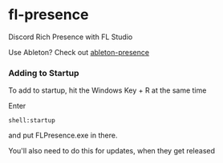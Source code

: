 # fl-presence
Discord Rich Presence with FL Studio

Use Ableton? Check out [ableton-presence](https://github.com/Discord-ian/ableton-presence)

### Adding to Startup

To add to startup, hit the Windows Key + R at the same time

Enter 
```
shell:startup
```
and put FLPresence.exe in there.

You'll also need to do this for updates, when they get released

